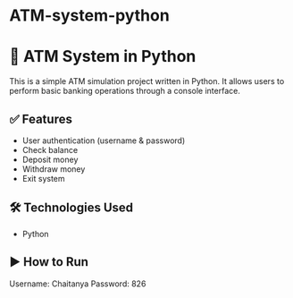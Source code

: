 # ATM-system-python
# 🏧 ATM System in Python

This is a simple ATM simulation project written in Python. It allows users to perform basic banking operations through a console interface.

## ✅ Features
- User authentication (username & password)
- Check balance
- Deposit money
- Withdraw money
- Exit system

## 🛠 Technologies Used
- Python

## ▶️ How to Run
Username: Chaitanya 
Password: 826
